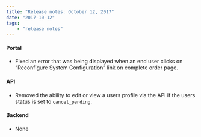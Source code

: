 ```yaml
---
title: "Release notes: October 12, 2017"
date: "2017-10-12"
tags:
    - "release notes"
---
```


#### Portal
+ Fixed an error that was being displayed when an end user clicks on “Reconfigure System Configuration” link on complete order page.

#### API
+ Removed the ability to edit or view a users profile via the API if the users status is set to `cancel_pending`.  


#### Backend
+ None
